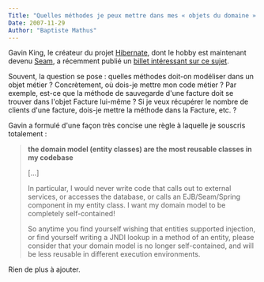 ```yaml
---
Title: "Quelles méthodes je peux mettre dans mes « objets du domaine » ?"
Date: 2007-11-29
Author: "Baptiste Mathus"
---
```




Gavin King, le créateur du projet [Hibernate](http://hibernate.org),
dont le hobby est maintenant devenu
[Seam](http://labs.jboss.com/jbossseam/), a récemment publié un [billet
intéressant sur ce
sujet](http://in.relation.to/Bloggers/WhatMethodsBelongOnAnEntity).

Souvent, la question se pose : quelles méthodes doit-on modéliser dans
un objet métier ? Concrètement, où dois-je mettre mon code métier ? Par
exemple, est-ce que la méthode de sauvegarde d'une facture doit se
trouver dans l'objet Facture lui-même ? Si je veux récupérer le nombre
de clients d'une facture, dois-je mettre la méthode dans la Facture,
etc. ?

Gavin a formulé d'une façon très concise une règle à laquelle je
souscris totalement :

> **the domain model (entity classes) are the most reusable classes in
> my codebase**
>
> [...]
>
> In particular, I would never write code that calls out to external
> services, or accesses the database, or calls an EJB/Seam/Spring
> component in my entity class. I want my domain model to be completely
> self-contained!
>
> So anytime you find yourself wishing that entities supported
> injection, or find yourself writing a JNDI lookup in a method of an
> entity, please consider that your domain model is no longer
> self-contained, and will be less reusable in different execution
> environments.

Rien de plus à ajouter.

